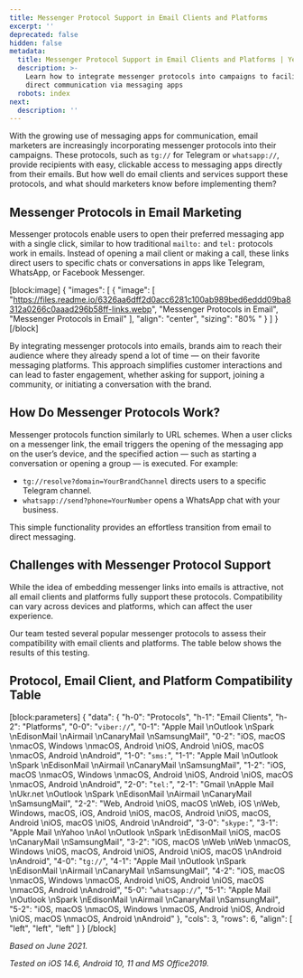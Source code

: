 ```yaml
---
title: Messenger Protocol Support in Email Clients and Platforms
excerpt: ''
deprecated: false
hidden: false
metadata:
  title: Messenger Protocol Support in Email Clients and Platforms | Yespo Guide
  description: >-
    Learn how to integrate messenger protocols into campaigns to facilitate
    direct communication via messaging apps
  robots: index
next:
  description: ''
---
```

With the growing use of messaging apps for communication, email marketers are increasingly incorporating messenger protocols into their campaigns. These protocols, such as `tg://` for Telegram or `whatsapp://`, provide recipients with easy, clickable access to messaging apps directly from their emails. But how well do email clients and services support these protocols, and what should marketers know before implementing them?

## Messenger Protocols in Email Marketing

Messenger protocols enable users to open their preferred messaging app with a single click, similar to how traditional `mailto:` and `tel:` protocols work in emails. Instead of opening a mail client or making a call, these links direct users to specific chats or conversations in apps like Telegram, WhatsApp, or Facebook Messenger.

[block:image]
{
  "images": [
    {
      "image": [
        "https://files.readme.io/6326aa6dff2d0acc6281c100ab989bed6eddd09ba8312a0266c0aaad296b58ff-links.webp",
        "Messenger Protocols in Email",
        "Messenger Protocols in Email"
      ],
      "align": "center",
      "sizing": "80% "
    }
  ]
}
[/block]


By integrating messenger protocols into emails, brands aim to reach their audience where they already spend a lot of time — on their favorite messaging platforms. This approach simplifies customer interactions and can lead to faster engagement, whether asking for support, joining a community, or initiating a conversation with the brand.

## How Do Messenger Protocols Work?

Messenger protocols function similarly to URL schemes. When a user clicks on a messenger link, the email triggers the opening of the messaging app on the user’s device, and the specified action — such as starting a conversation or opening a group — is executed. For example:

- `tg://resolve?domain=YourBrandChannel` directs users to a specific Telegram channel.
- `whatsapp://send?phone=YourNumber` opens a WhatsApp chat with your business.

This simple functionality provides an effortless transition from email to direct messaging.

## Challenges with Messenger Protocol Support

While the idea of embedding messenger links into emails is attractive, not all email clients and platforms fully support these protocols. Compatibility can vary across devices and platforms, which can affect the user experience.

Our team tested several popular messenger protocols to assess their compatibility with email clients and platforms. The table below shows the results of this testing.

## Protocol, Email Client, and Platform Compatibility Table

[block:parameters]
{
  "data": {
    "h-0": "Protocols",
    "h-1": "Email Clients",
    "h-2": "Platforms",
    "0-0": "`viber://`",
    "0-1": "Apple Mail  \nOutlook  \nSpark  \nEdisonMail  \nAirmail  \nCanaryMail  \nSamsungMail",
    "0-2": "iOS, macOS  \nmacOS, Windows  \nmacOS, Android  \niOS, Android  \niOS, macOS  \nmacOS, Android  \nAndroid",
    "1-0": "`sms:`",
    "1-1": "Apple Mail  \nOutlook  \nSpark  \nEdisonMail  \nAirmail  \nCanaryMail  \nSamsungMail",
    "1-2": "iOS, macOS  \nmacOS, Windows  \nmacOS, Android  \niOS, Android  \niOS, macOS  \nmacOS, Android  \nAndroid",
    "2-0": "`tel:`",
    "2-1": "Gmail  \nApple Mail  \nUkr.net  \nOutlook  \nSpark  \nEdisonMail  \nAirmail  \nCanaryMail  \nSamsungMail",
    "2-2": "Web, Android  \niOS, macOS  \nWeb, iOS  \nWeb, Windows, macOS, iOS, Android  \niOS, macOS, Android  \niOS, macOS, Android  \niOS, macOS  \niOS, Android  \nAndroid",
    "3-0": "`skype:`",
    "3-1": "Apple Mail  \nYahoo  \nAol  \nOutlook  \nSpark  \nEdisonMail  \niOS, macOS  \nCanaryMail  \nSamsungMail",
    "3-2": "iOS, macOS  \nWeb  \nWeb  \nmacOS, Windows  \niOS, macOS, Android  \niOS, Android  \niOS, macOS  \nAndroid  \nAndroid",
    "4-0": "`tg://`",
    "4-1": "Apple Mail  \nOutlook  \nSpark  \nEdisonMail  \nAirmail  \nCanaryMail  \nSamsungMail",
    "4-2": "iOS, macOS  \nmacOS, Windows  \nmacOS, Android  \niOS, Android  \niOS, macOS  \nmacOS, Android  \nAndroid",
    "5-0": "`whatsapp://`",
    "5-1": "Apple Mail  \nOutlook  \nSpark  \nEdisonMail  \nAirmail  \nCanaryMail  \nSamsungMail",
    "5-2": "iOS, macOS  \nmacOS, Windows  \nmacOS, Android  \niOS, Android  \niOS, macOS  \nmacOS, Android  \nAndroid"
  },
  "cols": 3,
  "rows": 6,
  "align": [
    "left",
    "left",
    "left"
  ]
}
[/block]


_Based on June 2021._

_Tested on iOS 14.6, Android 10, 11 and MS Office2019._